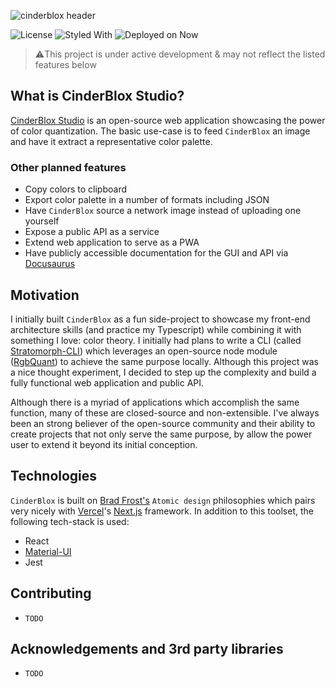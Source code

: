 ![cinderblox header](https://res.cloudinary.com/znth/image/upload/v1595451088/Github_Banner_o61lrz.png)

![License](https://img.shields.io/badge/license-MIT-%2300A2FF?style=for-the-badge&labelColor=%23121516) ![Styled With](https://img.shields.io/badge/formatted--with-prettier-%23DB1A3F?style=for-the-badge&labelColor=%23121516)
![Deployed on Now](https://img.shields.io/badge/deployed--with-vercel-%2300A2FF?style=for-the-badge&labelColor=%23121516)

> ⚠️This project is under active development & may not reflect the listed features below

## What is CinderBlox Studio?

[CinderBlox Studio](https://cinderblox.studio) is an open-source web application showcasing the power of color quantization. The basic use-case is to feed `CinderBlox` an image and have it extract a representative color palette.

### Other planned features

-   Copy colors to clipboard
-   Export color palette in a number of formats including JSON
-   Have `CinderBlox` source a network image instead of uploading one yourself
-   Expose a public API as a service
-   Extend web application to serve as a PWA
-   Have publicly accessible documentation for the GUI and API via [Docusaurus](https://docusaurus.io/)

## Motivation

I initially built `CinderBlox` as a fun side-project to showcase my front-end architecture skills (and practice my Typescript) while combining it with something I love: color theory. I initially had plans to write a CLI (called [Stratomorph-CLI](https://github.com/z-nith/stratomorph-cli)) which leverages an open-source node module ([RgbQuant](https://github.com/leeoniya/RgbQuant.js)) to achieve the same purpose locally. Although this project was a nice thought experiment, I decided to step up the complexity and build a fully functional web application and public API.

Although there is a myriad of applications which accomplish the same function, many of these are closed-source and non-extensible. I've always been an strong believer of the open-source community and their ability to create projects that not only serve the same purpose, by allow the power user to extend it beyond its initial conception.

## Technologies

`CinderBlox` is built on [Brad Frost's](https://bradfrost.com/) `Atomic design` philosophies which pairs very nicely with [Vercel](https://vercel.com/)'s [Next.js](https://nextjs.org/) framework. In addition to this toolset, the following tech-stack is used:

-   React
-   [Material-UI](https://material-ui.com/)
-   Jest

## Contributing

-   `TODO`

## Acknowledgements and 3rd party libraries

-   `TODO`
